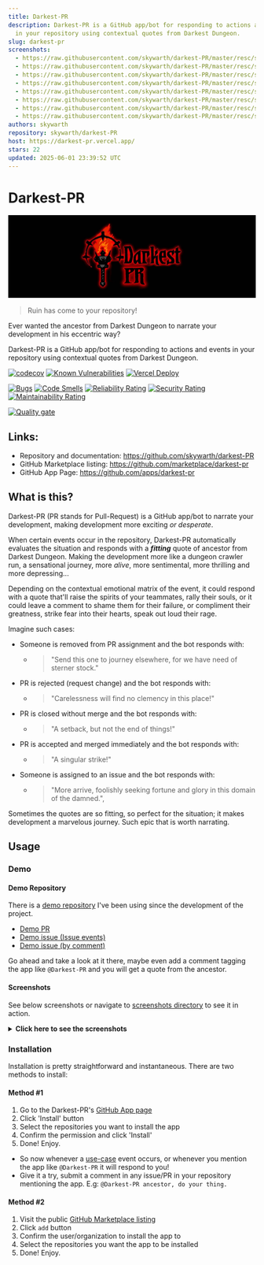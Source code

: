 ```yaml
---
title: Darkest-PR
description: Darkest-PR is a GitHub app/bot for responding to actions and events
  in your repository using contextual quotes from Darkest Dungeon.
slug: darkest-pr
screenshots:
  - https://raw.githubusercontent.com/skywarth/darkest-PR/master/resc/screenshots/PR-closed-no-merge-1.png
  - https://raw.githubusercontent.com/skywarth/darkest-PR/master/resc/screenshots/approve-1.png
  - https://raw.githubusercontent.com/skywarth/darkest-PR/master/resc/screenshots/unassigned-1.png
  - https://raw.githubusercontent.com/skywarth/darkest-PR/master/resc/screenshots/assigned-1.png
  - https://raw.githubusercontent.com/skywarth/darkest-PR/master/resc/screenshots/request-change-1.png
  - https://raw.githubusercontent.com/skywarth/darkest-PR/master/resc/screenshots/request-change-2.png
  - https://raw.githubusercontent.com/skywarth/darkest-PR/master/resc/screenshots/review-comment.png
  - https://raw.githubusercontent.com/skywarth/darkest-PR/master/resc/screenshots/tag-comment-overconfidence.png
authors: skywarth
repository: skywarth/darkest-PR
host: https://darkest-pr.vercel.app/
stars: 22
updated: 2025-06-01 23:39:52 UTC
---
```


# Darkest-PR

![Darkest-PR Banner](https://raw.githubusercontent.com/skywarth/darkest-PR/master/resc/banner-ultra-wide-medium.png "Darkest-PR Banner")


> Ruin has come to your repository! 

Ever wanted the ancestor from Darkest Dungeon to narrate your development in his eccentric way?

Darkest-PR is a GitHub app/bot for responding to actions and events in your repository using contextual quotes from Darkest Dungeon.

[![codecov](https://codecov.io/gh/skywarth/darkest-PR/graph/badge.svg?token=Z86VA7I4HH)](https://codecov.io/gh/skywarth/darkest-PR)
[![Known Vulnerabilities](https://snyk.io/test/github/skywarth/darkest-PR/badge.svg)](https://snyk.io/test/github/skywarth/darkest-PR)
[![Vercel Deploy](https://deploy-badge.vercel.app/vercel/darkest-pr)](https://darkest-pr.vercel.app/)

[![Bugs](https://sonarcloud.io/api/project_badges/measure?project=skywarth_darkest-PR&metric=bugs)](https://sonarcloud.io/summary/new_code?id=skywarth_darkest-PR)
[![Code Smells](https://sonarcloud.io/api/project_badges/measure?project=skywarth_darkest-PR&metric=code_smells)](https://sonarcloud.io/summary/new_code?id=skywarth_darkest-PR)
[![Reliability Rating](https://sonarcloud.io/api/project_badges/measure?project=skywarth_darkest-PR&metric=reliability_rating)](https://sonarcloud.io/summary/new_code?id=skywarth_darkest-PR)
[![Security Rating](https://sonarcloud.io/api/project_badges/measure?project=skywarth_darkest-PR&metric=security_rating)](https://sonarcloud.io/summary/new_code?id=skywarth_darkest-PR)
[![Maintainability Rating](https://sonarcloud.io/api/project_badges/measure?project=skywarth_darkest-PR&metric=sqale_rating)](https://sonarcloud.io/summary/new_code?id=skywarth_darkest-PR)

[![Quality gate](https://sonarcloud.io/api/project_badges/quality_gate?project=skywarth_darkest-PR)](https://sonarcloud.io/summary/new_code?id=skywarth_darkest-PR)

## Links:
- Repository and documentation: https://github.com/skywarth/darkest-PR
- GitHub Marketplace listing: https://github.com/marketplace/darkest-pr
- GitHub App Page: https://github.com/apps/darkest-pr


## What is this?

Darkest-PR (PR stands for Pull-Request) is a GitHub app/bot to narrate your development, making development more exciting *or desperate*.

When certain events occur in the repository, Darkest-PR automatically evaluates the situation and responds with a ***fitting*** quote of ancestor from Darkest Dungeon.
Making the development more like a dungeon crawler run, a sensational journey, more *alive*, more sentimental, more thrilling and more depressing...

Depending on the contextual emotional matrix of the event, it could respond with a quote that'll raise the spirits of your teammates, rally their souls, or it could leave a comment to shame them for their failure, or compliment their greatness, strike fear into their hearts, speak out loud their rage. 

Imagine such cases:
- Someone is removed from PR assignment and the bot responds with:
  - > "Send this one to journey elsewhere, for we have need of sterner stock."
- PR is rejected (request change) and the bot responds with:
  - > "Carelessness will find no clemency in this place!"
- PR is closed without merge and the bot responds with:
  - > "A setback, but not the end of things!"
- PR is accepted and merged immediately and the bot responds with:
  - > "A singular strike!"
- Someone is assigned to an issue and the bot responds with:
  - > "More arrive, foolishly seeking fortune and glory in this domain of the damned.",

Sometimes the quotes are so fitting, so perfect for the situation; it makes development a marvelous journey. Such epic that is worth narrating.

## Usage

### Demo

#### Demo Repository
There is a [demo repository](https://github.com/skywarth/bot-test-repo) I've been using since the development of the project.
- [Demo PR](https://github.com/skywarth/bot-test-repo/pull/13)
- [Demo issue (Issue events)](https://github.com/skywarth/bot-test-repo/issues/12)
- [Demo issue (by comment)](https://github.com/skywarth/bot-test-repo/issues/11)

Go ahead and take a look at it there, maybe even add a comment tagging the app like `@Darkest-PR` and you will get a quote from the ancestor.

#### Screenshots

See below screenshots or navigate to [screenshots directory](https://github.com/skywarth/darkest-PR/tree/master/resc/screenshots) to see it in action.

<details>
  <summary><b>Click here to see the screenshots</b></summary>


- PR approved

  ![Pull Request Approved](https://raw.githubusercontent.com/skywarth/darkest-PR/master/resc/screenshots/approve-1.png)

- PR closed without merge

  ![Pull Request Closed without merge](https://raw.githubusercontent.com/skywarth/darkest-PR/master/resc/screenshots/PR-closed-no-merge-1.png)

- PR request change (rejected)

  ![PR request change #1](https://raw.githubusercontent.com/skywarth/darkest-PR/master/resc/screenshots/request-change-1.png)

  ![PR request change #2](https://raw.githubusercontent.com/skywarth/darkest-PR/master/resc/screenshots/request-change-2.png)

- PR review comment

  ![Pull Request review comment](https://raw.githubusercontent.com/skywarth/darkest-PR/master/resc/screenshots/review-comment.png)


- PR assignee added

  ![Pull Request Assignee added](https://raw.githubusercontent.com/skywarth/darkest-PR/master/resc/screenshots/assigned-1.png)

- PR assignee removed

  ![Pull Request Assignee removed](https://raw.githubusercontent.com/skywarth/darkest-PR/master/resc/screenshots/unassigned-1.png)


- Tagging the app

  ![Comment tagging the app](https://raw.githubusercontent.com/skywarth/darkest-PR/master/resc/screenshots/tag-comment-overconfidence.png)


</details>

### Installation

Installation is pretty straightforward and instantaneous. There are two methods to install:

#### Method #1

1. Go to the Darkest-PR's [GitHub App page](https://github.com/apps/darkest-pr)
2. Click 'Install' button
3. Select the repositories you want to install the app
4. Confirm the permission and click 'Install'
5. Done! Enjoy.
- So now whenever a [use-case](https://github.com/skywarth/darkest-PR?tab=readme-ov-file#use-cases) event occurs, or whenever you mention the app like `@Darkest-PR` it will respond to you!
- Give it a try, submit a comment in any issue/PR in your repository mentioning the app. E.g: `@Darkest-PR ancestor, do your thing.`


#### Method #2

1. Visit the public [GitHub Marketplace listing](https://github.com/marketplace/darkest-pr)
2. Click `add` button
3. Confirm the user/organization to install the app to
4. Select the repositories you want the app to be installed
5. Done! Enjoy.


